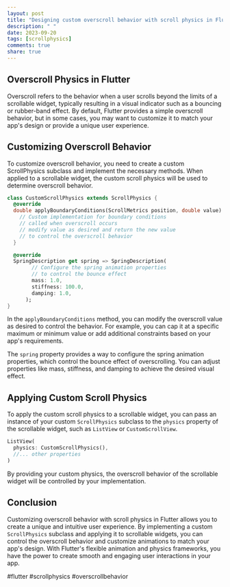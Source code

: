 ```yaml
---
layout: post
title: "Designing custom overscroll behavior with scroll physics in Flutter"
description: " "
date: 2023-09-20
tags: [scrollphysics]
comments: true
share: true
---
```


## Overscroll Physics in Flutter

Overscroll refers to the behavior when a user scrolls beyond the limits of a scrollable widget, typically resulting in a visual indicator such as a bouncing or rubber-band effect. By default, Flutter provides a simple overscroll behavior, but in some cases, you may want to customize it to match your app's design or provide a unique user experience.

## Customizing Overscroll Behavior

To customize overscroll behavior, you need to create a custom ScrollPhysics subclass and implement the necessary methods. When applied to a scrollable widget, the custom scroll physics will be used to determine overscroll behavior.

```dart
class CustomScrollPhysics extends ScrollPhysics {
  @override
  double applyBoundaryConditions(ScrollMetrics position, double value) {
    // Custom implementation for boundary conditions
    // called when overscroll occurs
    // modify value as desired and return the new value
    // to control the overscroll behavior
  }

  @override
  SpringDescription get spring => SpringDescription(
        // Configure the spring animation properties
        // to control the bounce effect
        mass: 1.0,
        stiffness: 100.0,
        damping: 1.0,
      );
}
```

In the `applyBoundaryConditions` method, you can modify the overscroll value as desired to control the behavior. For example, you can cap it at a specific maximum or minimum value or add additional constraints based on your app's requirements.

The `spring` property provides a way to configure the spring animation properties, which control the bounce effect of overscrolling. You can adjust properties like mass, stiffness, and damping to achieve the desired visual effect.

## Applying Custom Scroll Physics

To apply the custom scroll physics to a scrollable widget, you can pass an instance of your custom `ScrollPhysics` subclass to the `physics` property of the scrollable widget, such as `ListView` or `CustomScrollView`.

```dart
ListView(
  physics: CustomScrollPhysics(),
  //... other properties
)
```

By providing your custom physics, the overscroll behavior of the scrollable widget will be controlled by your implementation.

## Conclusion

Customizing overscroll behavior with scroll physics in Flutter allows you to create a unique and intuitive user experience. By implementing a custom `ScrollPhysics` subclass and applying it to scrollable widgets, you can control the overscroll behavior and customize animations to match your app's design. With Flutter's flexible animation and physics frameworks, you have the power to create smooth and engaging user interactions in your app.

#flutter #scrollphysics #overscrollbehavior